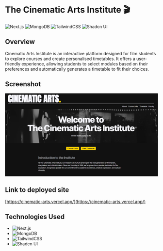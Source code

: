 # The Cinematic Arts Institute 🎬

![Next.js](https://img.shields.io/badge/Next.js-%23000000.svg?style=for-the-badge&logo=Next.js&logoColor=white)
![MongoDB](https://img.shields.io/badge/MongoDB-%2347A248.svg?style=for-the-badge&logo=MongoDB&logoColor=white)
![TailwindCSS](https://img.shields.io/badge/TailwindCSS-%2338B2AC.svg?style=for-the-badge&logo=TailwindCSS&logoColor=white)
![Shadcn UI](https://img.shields.io/badge/Shadcn%20UI-%23000000.svg?style=for-the-badge&logo=Shadcn&logoColor=white)

## Overview

Cinematic Arts Institute is an interactive platform designed for film students to explore courses and create personalised timetables. It offers a user-friendly experience, allowing students to select modules based on their preferences and automatically generates a timetable to fit their choices.

## Screenshot

<p align="center">
  <img src="./public/assets/images/cine-arts-screenshot.png" width="1000" height="auto" title="Screenshot of application">
</p>

## Link to deployed site

[https://cinematic-arts.vercel.app/](https://cinematic-arts.vercel.app/)

## Technologies Used

- ![Next.js](https://img.shields.io/badge/Next.js-%23000000.svg?style=flat&logo=Next.js&logoColor=white)
- ![MongoDB](https://img.shields.io/badge/MongoDB-%2347A248.svg?style=flat&logo=MongoDB&logoColor=white)
- ![TailwindCSS](https://img.shields.io/badge/TailwindCSS-%2338B2AC.svg?style=flat&logo=TailwindCSS&logoColor=white)
- ![Shadcn UI](https://img.shields.io/badge/Shadcn%20UI-%23000000.svg?style=flat&logo=Shadcn&logoColor=white)